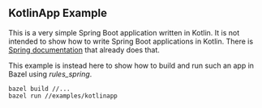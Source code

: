 ## KotlinApp Example

This is a very simple Spring Boot application written in Kotlin.
It is not intended to show how to write Spring Boot applications in Kotlin.
There is [Spring documentation](https://spring.io/guides/tutorials/spring-boot-kotlin/) that
  already does that.

This example is instead here to show how to build and run such an app in Bazel using *rules_spring*.

```
bazel build //...
bazel run //examples/kotlinapp
```
